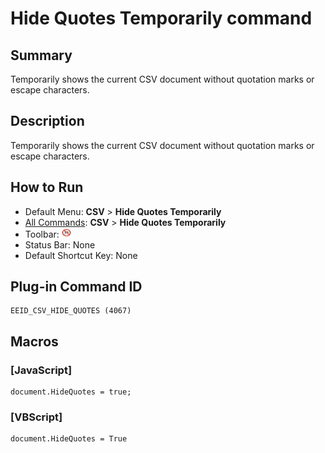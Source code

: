 # Hide Quotes Temporarily command

## Summary

Temporarily shows the current CSV document without quotation marks or escape characters.

## Description

Temporarily shows the current CSV document without quotation marks or escape characters.

## How to Run

- Default Menu: **CSV** \> **Hide Quotes Temporarily**
- [All Commands](../tools/all_commands): **CSV** \> **Hide Quotes Temporarily**
- Toolbar: ![](../../images/csv_hide_quotes.gif)
- Status Bar: None
- Default Shortcut Key: None

## Plug-in Command ID

```
EEID_CSV_HIDE_QUOTES (4067)
```

## Macros

### \[JavaScript\]

```
document.HideQuotes = true;
```

### \[VBScript\]

```
document.HideQuotes = True
```
